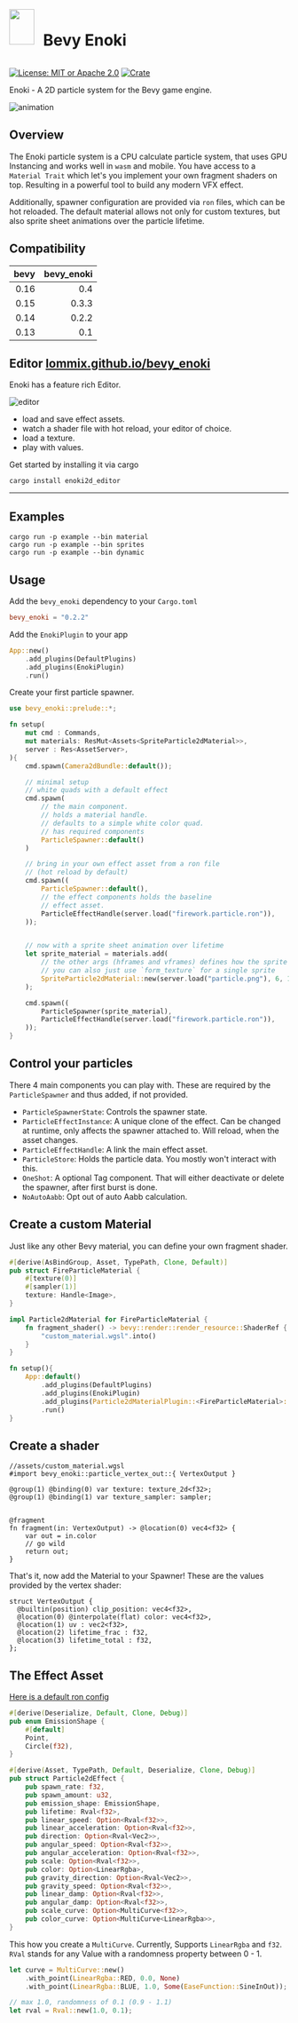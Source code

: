 <div style="display:flex;gap:1rem;">
    <img src="docs/icon.png" width="45" height="64">
    <h1 style="border:none">Bevy Enoki</h1>
</div>

[![License: MIT or Apache 2.0](https://img.shields.io/badge/License-MIT%20or%20Apache2-blue.svg)](./LICENSE)
[![Crate](https://img.shields.io/crates/v/bevy_enoki.svg)](https://crates.io/crates/bevy_enoki)

Enoki - A 2D particle system for the Bevy game engine.

![animation](docs/output.gif)

## Overview

The Enoki particle system is a CPU calculate particle system, that uses GPU Instancing and works well in `wasm` and mobile.
You have access to a `Material Trait` which let's you implement your own
fragment shaders on top. Resulting in a powerful tool to build any modern VFX effect.

Additionally, spawner configuration are provided via `ron` files, which can be hot reloaded.
The default material allows not only for custom textures, but also sprite sheet animations over the particle lifetime.

## Compatibility

| bevy | bevy_enoki |
| ---: | ---------: |
| 0.16 |        0.4 |
| 0.15 |      0.3.3 |
| 0.14 |      0.2.2 |
| 0.13 |        0.1 |

## Editor [lommix.github.io/bevy_enoki](https://lommix.github.io/bevy_enoki)

Enoki has a feature rich Editor.

![editor](docs/editor.jpg)

- load and save effect assets.
- watch a shader file with hot reload, your editor of choice.
- load a texture.
- play with values.

Get started by installing it via cargo

```
cargo install enoki2d_editor
```

---

## Examples

```shell
cargo run -p example --bin material
cargo run -p example --bin sprites
cargo run -p example --bin dynamic
```

## Usage

Add the `bevy_enoki` dependency to your `Cargo.toml`

```toml
bevy_enoki = "0.2.2"
```

Add the `EnokiPlugin` to your app

```rust
App::new()
    .add_plugins(DefaultPlugins)
    .add_plugins(EnokiPlugin)
    .run()
```

Create your first particle spawner.

```rust
use bevy_enoki::prelude::*;

fn setup(
    mut cmd : Commands,
    mut materials: ResMut<Assets<SpriteParticle2dMaterial>>,
    server : Res<AssetServer>,
){
    cmd.spawn(Camera2dBundle::default());

    // minimal setup
    // white quads with a default effect
    cmd.spawn(
        // the main component.
        // holds a material handle.
        // defaults to a simple white color quad.
        // has required components
        ParticleSpawner::default()
    )

    // bring in your own effect asset from a ron file
    // (hot reload by default)
    cmd.spawn((
        ParticleSpawner::default(),
        // the effect components holds the baseline
        // effect asset.
        ParticleEffectHandle(server.load("firework.particle.ron")),
    ));


    // now with a sprite sheet animation over lifetime
    let sprite_material = materials.add(
        // the other args (hframes and vframes) defines how the sprite sheet is divided for animating,
        // you can also just use `form_texture` for a single sprite
        SpriteParticle2dMaterial::new(server.load("particle.png"), 6, 1),
    );

    cmd.spawn((
        ParticleSpawner(sprite_material),
        ParticleEffectHandle(server.load("firework.particle.ron")),
    ));
}
```

## Control your particles

There 4 main components you can play with. These are required by the `ParticleSpawner`
and thus added, if not provided.

- `ParticleSpawnerState`: Controls the spawner state.
- `ParticleEffectInstance`: A unique clone of the effect. Can be changed at runtime, only affects the spawner attached to. Will reload, when the asset changes.
- `ParticleEffectHandle`: A link the main effect asset.
- `ParticleStore`: Holds the particle data. You mostly won't interact with this.
- `OneShot`: A optional Tag component. That will either deactivate or delete the spawner, after first burst is done.
- `NoAutoAabb`: Opt out of auto Aabb calculation.

## Create a custom Material

Just like any other Bevy material, you can define your own
fragment shader.

```rust
#[derive(AsBindGroup, Asset, TypePath, Clone, Default)]
pub struct FireParticleMaterial {
    #[texture(0)]
    #[sampler(1)]
    texture: Handle<Image>,
}

impl Particle2dMaterial for FireParticleMaterial {
    fn fragment_shader() -> bevy::render::render_resource::ShaderRef {
        "custom_material.wgsl".into()
    }
}

fn setup(){
    App::default()
        .add_plugins(DefaultPlugins)
        .add_plugins(EnokiPlugin)
        .add_plugins(Particle2dMaterialPlugin::<FireParticleMaterial>::default())
        .run()
}
```

## Create a shader

```wgsl
//assets/custom_material.wgsl
#import bevy_enoki::particle_vertex_out::{ VertexOutput }

@group(1) @binding(0) var texture: texture_2d<f32>;
@group(1) @binding(1) var texture_sampler: sampler;


@fragment
fn fragment(in: VertexOutput) -> @location(0) vec4<f32> {
    var out = in.color
    // go wild
    return out;
}
```

That's it, now add the Material to your Spawner! These are the values provided by the vertex shader:

```wgsl
struct VertexOutput {
  @builtin(position) clip_position: vec4<f32>,
  @location(0) @interpolate(flat) color: vec4<f32>,
  @location(1) uv : vec2<f32>,
  @location(2) lifetime_frac : f32,
  @location(3) lifetime_total : f32,
};
```

## The Effect Asset

[Here is a default ron config](example/assets/base.particle.ron)

```rust
#[derive(Deserialize, Default, Clone, Debug)]
pub enum EmissionShape {
    #[default]
    Point,
    Circle(f32),
}

#[derive(Asset, TypePath, Default, Deserialize, Clone, Debug)]
pub struct Particle2dEffect {
    pub spawn_rate: f32,
    pub spawn_amount: u32,
    pub emission_shape: EmissionShape,
    pub lifetime: Rval<f32>,
    pub linear_speed: Option<Rval<f32>>,
    pub linear_acceleration: Option<Rval<f32>>,
    pub direction: Option<Rval<Vec2>>,
    pub angular_speed: Option<Rval<f32>>,
    pub angular_acceleration: Option<Rval<f32>>,
    pub scale: Option<Rval<f32>>,
    pub color: Option<LinearRgba>,
    pub gravity_direction: Option<Rval<Vec2>>,
    pub gravity_speed: Option<Rval<f32>>,
    pub linear_damp: Option<Rval<f32>>,
    pub angular_damp: Option<Rval<f32>>,
    pub scale_curve: Option<MultiCurve<f32>>,
    pub color_curve: Option<MultiCurve<LinearRgba>>,
}
```

This how you create a `MultiCurve`. Currently, Supports `LinearRgba` and `f32`.
`RVal` stands for any Value with a randomness property between 0 - 1.

```rust
let curve = MultiCurve::new()
    .with_point(LinearRgba::RED, 0.0, None)
    .with_point(LinearRgba::BLUE, 1.0, Some(EaseFunction::SineInOut));

// max 1.0, randomness of 0.1 (0.9 - 1.1)
let rval = Rval::new(1.0, 0.1);
```
